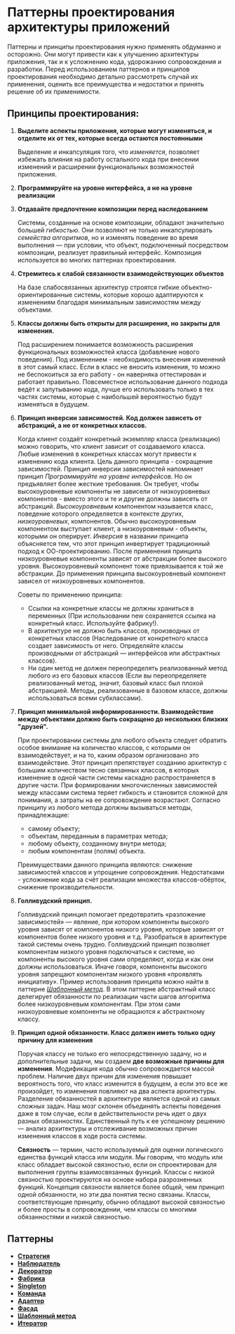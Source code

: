 # Паттерны проектирования архитектуры приложений

Паттерны и принципы проектирования нужно применять обдуманно и осторожно. Они могут привести как к улучшению архитектуры приложения, так и
к усложнению кода, удорожанию сопровождения и разработки. Перед использованием паттернов и принципов проектирования необходимо
детально рассмотреть случай их применения, оценить все преимущества и недостатки и принять решение об их применимости.

## Принципы проектирования:
1. **Выделите аспекты приложения, которые могут изменяться, и отделите их от тех, которые всегда остаются постоянными**

    Выделение и инкапсуляция того, что *изменяется*, позволяет избежать влияния на работу остального кода 
    при внесении изменений и расширении функциональных возможностей приложения.
2. **Программируйте на уровне интерфейса, а не на уровне реализации**
3. **Отдавайте предпочтение композиции перед наследованием**

   Системы, созданные на основе *композиции*, обладают значительно большей *гибкостью*. Они
   позволяют не только инкапсулировать *семейства алгоритмов*, но и изменять поведение во время выполнения — при
   условии, что объект, подключенный посредством композиции, реализует правильный интерфейс.
   Композиция используется во многих паттернах проектирования.
4. **Стремитесь к слабой связанности взаимодействующих объектов**
   
   На базе слабосвязанных архитектур строятся гибкие объектно-ориентированные системы, которые хорошо адаптируются к изменениям 
   благодаря минимальным зависимостям между объектами.
5. **Классы должны быть открыты для расширения, но закрыты для изменения.**

   Под расширением понимается возможность расширения функциональных возможностей класса (добавление нового поведения). 
   Под изменением - необходимость внесения изменений в этот самый класс.
   Если в класс не вносить изменения, то можно не беспокоиться за его работу - он наверняка оттестирован и работает правильно.
   Повсеместное использование данного подхода ведёт к запутыванию кода, лучше его использовать только в тех частях системы, 
   которые с наибольшей вероятностью будут изменяться в будущем.
6. **Принцип инверсии зависимостей. Код должен зависеть от абстракций, а не от конкретных классов.**

   Когда клиент создаёт конкретный экземпляр класса (реализацию) можно говорить, что клиент зависит от создаваемого класса.
   Любые изменения в конкретных классах могут привести к изменению кода клиента.
   Цель данного принципа - сокращение зависимостей.
   Принцип инверсии зависимостей напоминает принцип *Программируйте на уровне интерфейсов*. Но он предъявляет более жесткие требования.
   Он требует, чтобы высокоуровневые компоненты не зависели от низкоуровневых компонентов - вместо этого и те и другие должны зависеть от абстракций.
   *Высокоуровневым* компонентом называется класс, поведение которого определяется в контексте других, *низкоуровневых*, компонентов.
   Обычно высокоуровневым компонентом выступает клиент, а низкоуровневым - объекты, которыми он оперирует.
   *Инверсия* в названии принципа объясняется тем, что этот принцип инвертирует традиционный подход к ОО-проектированию.
   После применения принципа низкоуровневые компоненты зависят от абстракции более высокого уровня. 
   Высокоуровневый компонент тоже привязывается к той же абстракции. До применения принципа высокоуровневый компонент зависел от низкоуровневых компонентов.
   
   Советы по применению принципа:
   * Ссылки на конкретные классы не должны храниться в переменных (При использовании new сохраняется ссылка на конкретный класс. Используйте фабрику!).
   * В архитектуре не должно быть классов, производных от конкретных классов (Наследование от конкретного класса создает зависимость от него. 
     Определяйте классы производными от абстракций — интерфейсов или абстрактных классов).
   * Ни один метод не должен переопределять реализованный метод любого из его базовых классов (Если вы переопределяете реализованный метод, значит, 
     базовый класс был плохой абстракцией. Методы, реализованные в базовом классе, должны использоваться всеми субклассами).

7. **Принцип минимальной информированности. Взаимодействие между объектами должно быть сокращено до нескольких близких "друзей".**

   При проектировании системы для любого объекта следует обратить особое внимание на количество классов, с которыми
   он взаимодействует, и на то, каким образом организовано это взаимодействие.
   Этот принцип препятствует созданию архитектур с большим количеством тесно связанных классов, в которых изменение в одной 
   части системы каскадно распространяется в другие части. При формировании многочисленных зависимостей между классами система 
   теряет гибкость и становится сложной для понимания, а затраты на ее сопровождение возрастают.
   Согласно принципу из любого метода должны вызываться методы, принадлежащие:
   * самому объекту; 
   * объектам, переданным в параметрах метода; 
   * любому объекту, созданному внутри метода; 
   * любым компонентам (полям) объекта.

   Преимуществами данного принципа являются: снижение зависимостей классов и упрощение сопровождения.
   Недостатками - усложнение кода за счёт реализации множества классов-обёрток, снижение производительности. 
   
8. **Голливудский принцип.**

   Голливудский принцип помогает предотвратить «разложение зависимостей» — явление, при котором компоненты высокого уровня зависят от компонентов низкого уровня,
   которые зависят от компонентов более низкого уровня и т.д. 
   Разобраться в архитектуре такой системы очень трудно. Голливудский принцип позволяет компонентам низкого уровня подключаться к системе, но компоненты высокого
   уровня сами определяют, когда и как они должны использоваться. Иначе говоря, компоненты высокого уровня запрещают компонентам низкого уровня «проявлять инициативу».
   Пример использования принципа можно найти в паттерне [*Шаблонный метод*](./src/main/java/ru/learn/patterns/templatemethod/Readme.md).
   В этом паттерне абстрактный класс делегирует обязанности по реализации части шагов алгоритма более низкоуровневым компонентам.
   При этом сами низкоуровневые компоненты не обращаются к абстрактному классу.

9. **Принцип одной обязанности. Класс должен иметь только одну причину для изменения**

   Поручая классу не только его непосредственную задачу, но и дополнительные задачи, мы создаем **две возможные причины для изменения**.
   Модификация кода обычно сопровождается массой проблем. Наличие двух причин для изменения повышает вероятность того, 
   что класс изменится в будущем, а если это все же произойдет, то изменения повлияют на два аспекта архитектуры.
   Разделение обязанностей в архитектуре является одной из самых сложных задач. Наш мозг склонен объединять аспекты поведения даже 
   в том случае, если в действительности речь идет о двух разных обязанностях. Единственный путь к ее успешному решению —
   анализ архитектуры и отслеживание возможных причин изменения классов в ходе роста системы.

   **Связность** — термин, часто используемый для оценки логического единства функций класса или модуля.
    Мы говорим, что модуль или класс обладает высокой связностью, если он спроектирован для выполнения группы взаимосвязанных функций. 
    Классы с низкой связностью проектируются на основе набора разрозненных функций. Концепция связности является более
    общей, чем принцип одной обязанности, но эти два понятия тесно связаны. Классы, соответствующие принципу,
    обычно обладают высокой связностью и более просты в сопровождении, чем классы со многими обязанностями и низкой связностью.
    

## Паттерны
* [**Стратегия**](./src/main/java/ru/learn/patterns/strategy/Readme.md) 
* [**Наблюдатель**](./src/main/java/ru/learn/patterns/observer/Readme.md) 
* [**Декоратор**](./src/main/java/ru/learn/patterns/decorator/Readme.md) 
* [**Фабрика**](./src/main/java/ru/learn/patterns/factory/Readme.md) 
* [**Singleton**](./src/main/java/ru/learn/patterns/singleton/Readme.md) 
* [**Команда**](./src/main/java/ru/learn/patterns/command/Readme.md) 
* [**Адаптер**](./src/main/java/ru/learn/patterns/adapter/Readme.md) 
* [**Фасад**](./src/main/java/ru/learn/patterns/facade/Readme.md) 
* [**Шаблонный метод**](./src/main/java/ru/learn/patterns/templatemethod/Readme.md) 
* [**Итератор**](./src/main/java/ru/learn/patterns/iterator/Readme.md) 

    